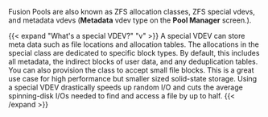 ---
---

Fusion Pools are also known as ZFS allocation classes, ZFS special vdevs, and metadata vdevs (**Metadata** vdev type on the **Pool Manager** screen.).

{{< expand "What's a special VDEV?" "v" >}}
A special VDEV can store meta data such as file locations and allocation tables.
The allocations in the special class are dedicated to specific block types.
By default, this includes all metadata, the indirect blocks of user data, and any deduplication tables.
You can also provision the class to accept small file blocks.
This is a great use case for high performance but smaller sized solid-state storage.
Using a special VDEV drastically speeds up random I/O and cuts the average spinning-disk I/Os needed to find and access a file by up to half.
{{< /expand >}}
